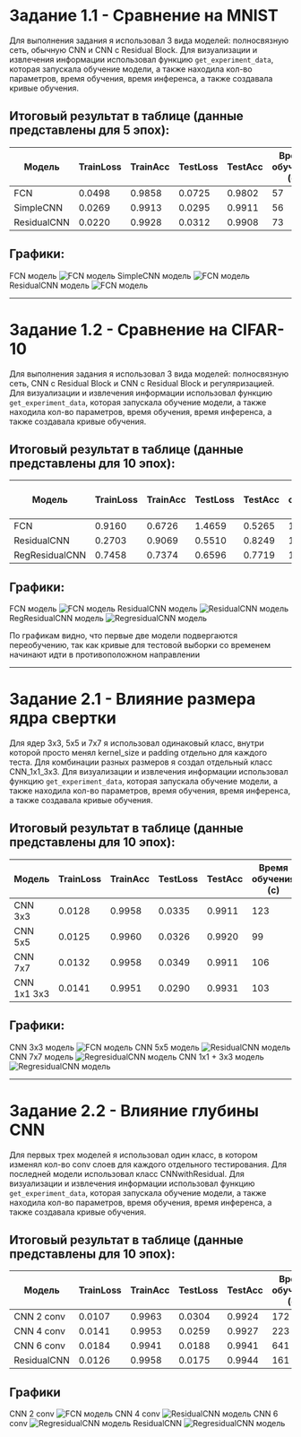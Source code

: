 # Задание 1.1 - Сравнение на MNIST

Для выполнения задания я использовал 3 вида моделей: полносвязную сеть, обычную CNN и CNN с Residual Block. Для визуализации и извлечения информации использовал функцию `get_experiment_data`, которая запускала обучение модели, а также находила кол-во параметров, время обучения, время инференса, а также создавала кривые обучения.

## Итоговый результат в таблице (данные представлены для 5 эпох):

| Модель      | TrainLoss | TrainAcc | TestLoss | TestAcc | Время обучения (с) | Время инференса (с) | Кол-во параметров |
|-------------|-----------|----------|----------|---------|--------------------|---------------------|-------------------|
| FCN         |  0.0498   |  0.9858  |  0.0725  | 0.9802  |         57         |        0.97         |      1,494,154    |
| SimpleCNN   |  0.0269   |  0.9913  |  0.0295  | 0.9911  |         56         |        0.90         |      421,642      |
| ResidualCNN |  0.0220   |  0.9928  |  0.0312  | 0.9908  |         73         |        0.98         |      160,906      |

## Графики:
FCN модель
![FCN модель](https://github.com/Kartowe4ka/DataScienceFourthHomework/blob/main/plots/1.1(FCN).png)
SimpleCNN модель
![FCN модель](https://github.com/Kartowe4ka/DataScienceFourthHomework/blob/main/plots/1.1(SimpleCNN).png)
ResidualCNN модель
![FCN модель](https://github.com/Kartowe4ka/DataScienceFourthHomework/blob/main/plots/1.1(ResidualCNN).png)

___

# Задание 1.2 - Сравнение на CIFAR-10

Для выполнения задания я использовал 3 вида моделей: полносвязную сеть, CNN с Residual Block и CNN с Residual Block и регуляризацией. Для визуализации и извлечения информации использовал функцию `get_experiment_data`, которая запускала обучение модели, а также находила кол-во параметров, время обучения, время инференса, а также создавала кривые обучения.

## Итоговый результат в таблице (данные представлены для 10 эпох):

| Модель         | TrainLoss | TrainAcc | TestLoss | TestAcc | Время обучения (с) | Время инференса (с) | Кол-во параметров |
|----------------|-----------|----------|----------|---------|--------------------|---------------------|-------------------|
| FCN            |  0.9160   |  0.6726  |  1.4659  | 0.5265  |         162        |        2.69         |     9,050,378     |
| ResidualCNN    |  0.2703   |  0.9069  |  0.5510  | 0.8249  |         134        |        1.27         |       161,482     |
| RegResidualCNN |  0.7458   |  0.7374  |  0.6596  | 0.7719  |         173        |        1.43         |       416,202     |

## Графики:
FCN модель
![FCN модель](https://github.com/Kartowe4ka/DataScienceFourthHomework/blob/main/2.1(FCN).png)
ResidualCNN модель
![ResidualCNN модель](https://github.com/Kartowe4ka/DataScienceFourthHomework/blob/main/2.1(ResidualCNN).png)
RegResidualCNN модель
![RegresidualCNN модель](https://github.com/Kartowe4ka/DataScienceFourthHomework/blob/main/2.1(RegResidualCNN).png)

По графикам видно, что первые две модели подвергаются переобучению, так как кривые для тестовой выборки со временем начинают идти в противоположном направлении

___

# Задание 2.1 - Влияние размера ядра свертки

Для ядер 3x3, 5x5 и 7x7 я использовал одинаковый класс, внутри которой просто менял kernel_size и padding отдельно для каждого теста. Для комбинации разных размеров я создал отдельный класс CNN_1x1_3x3. Для визуализации и извлечения информации использовал функцию `get_experiment_data`, которая запускала обучение модели, а также находила кол-во параметров, время обучения, время инференса, а также создавала кривые обучения.

## Итоговый результат в таблице (данные представлены для 10 эпох):

| Модель      | TrainLoss | TrainAcc | TestLoss | TestAcc | Время обучения (с) | Время инференса (с) | Кол-во параметров |
|-------------|-----------|----------|----------|---------|--------------------|---------------------|-------------------|
| CNN 3x3     |  0.0128   |  0.9958  |  0.0335  | 0.9911  |         123        |        0.92         |       421,642     |
| CNN 5x5     |  0.0125   |  0.9960  |  0.0326  | 0.9920  |         99         |        1.09         |       454,922     |
| CNN 7x7     |  0.0132   |  0.9958  |  0.0349  | 0.9911  |         106        |        1.09         |       504,842     |
| CNN 1x1 3x3 |  0.0141   |  0.9951  |  0.0290  | 0.9931  |         103        |        0.99         |       427,050     |

## Графики:
CNN 3x3 модель
![FCN модель](https://github.com/Kartowe4ka/DataScienceFourthHomework/blob/main/2.1(CNN3x3).png)
CNN 5x5 модель
![ResidualCNN модель](https://github.com/Kartowe4ka/DataScienceFourthHomework/blob/main/2.1(CNN5x5).png)
CNN 7x7 модель
![RegresidualCNN модель](https://github.com/Kartowe4ka/DataScienceFourthHomework/blob/main/2.1(CNN7x7).png)
CNN 1x1 + 3x3 модель
![RegresidualCNN модель](https://github.com/Kartowe4ka/DataScienceFourthHomework/blob/main/2.1(CNN1x13x3).png)

___

# Задание 2.2 - Влияние глубины CNN

Для первых трех моделей я использовал один класс, в котором изменял кол-во conv слоев для каждого отдельного тестирования. Для последней модели использовал класс CNNwithResidual. Для визуализации и извлечения информации использовал функцию `get_experiment_data`, которая запускала обучение модели, а также находила кол-во параметров, время обучения, время инференса, а также создавала кривые обучения.

## Итоговый результат в таблице (данные представлены для 10 эпох):
| Модель      | TrainLoss | TrainAcc | TestLoss | TestAcc | Время обучения (с) | Время инференса (с) | Кол-во параметров |
|-------------|-----------|----------|----------|---------|--------------------|---------------------|-------------------|
| CNN 2 conv  |  0.0107   |  0.9963  |  0.0304  | 0.9924  |         172        |        2.12         |       421,642     |
| CNN 4 conv  |  0.0141   |  0.9953  |  0.0259  | 0.9927  |         223        |        1.92         |       260,746     |
| CNN 6 conv  |  0.0184   |  0.9941  |  0.0188  | 0.9941  |         641        |        3.19         |      1,135,754    |
| ResidualCNN |  0.0126   |  0.9958  |  0.0175  | 0.9944  |         161        |        1.13         |       160,906     |

## Графики
CNN 2 conv
![FCN модель](https://github.com/Kartowe4ka/DataScienceFourthHomework/blob/main/2.1(CNN3x3).png)
CNN 4 conv
![ResidualCNN модель](https://github.com/Kartowe4ka/DataScienceFourthHomework/blob/main/2.1(CNN5x5).png)
CNN 6 conv
![RegresidualCNN модель](https://github.com/Kartowe4ka/DataScienceFourthHomework/blob/main/2.1(CNN7x7).png)
ResidualCNN
![RegresidualCNN модель](https://github.com/Kartowe4ka/DataScienceFourthHomework/blob/main/2.1(CNN1x13x3).png)




